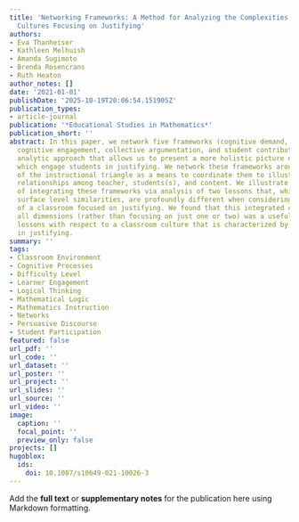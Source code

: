 ```yaml
---
title: 'Networking Frameworks: A Method for Analyzing the Complexities of Classroom
  Cultures Focusing on Justifying'
authors:
- Eva Thanheiser
- Kathleen Melhuish
- Amanda Sugimoto
- Brenda Rosencrans
- Ruth Heaton
author_notes: []
date: '2021-01-01'
publishDate: '2025-10-19T20:06:54.151905Z'
publication_types:
- article-journal
publication: '*Educational Studies in Mathematics*'
publication_short: ''
abstract: In this paper, we network five frameworks (cognitive demand, lesson cohesion,
  cognitive engagement, collective argumentation, and student contribution) for an
  analytic approach that allows us to present a more holistic picture of classrooms
  which engage students in justifying. We network these frameworks around the edges
  of the instructional triangle as a means to coordinate them to illustrate the observable
  relationships among teacher, students(s), and content. We illustrate the potential
  of integrating these frameworks via analysis of two lessons that, while sharing
  surface level similarities, are profoundly different when considering the complexities
  of a classroom focused on justifying. We found that this integrated comparison across
  all dimensions (rather than focusing on just one or two) was a useful way to compare
  lessons with respect to a classroom culture that is characterized by students engaging
  in justifying.
summary: ''
tags:
- Classroom Environment
- Cognitive Processes
- Difficulty Level
- Learner Engagement
- Logical Thinking
- Mathematical Logic
- Mathematics Instruction
- Networks
- Persuasive Discourse
- Student Participation
featured: false
url_pdf: ''
url_code: ''
url_dataset: ''
url_poster: ''
url_project: ''
url_slides: ''
url_source: ''
url_video: ''
image:
  caption: ''
  focal_point: ''
  preview_only: false
projects: []
hugoblox:
  ids:
    doi: 10.1007/s10649-021-10026-3
---
```


Add the **full text** or **supplementary notes** for the publication here using Markdown formatting.
